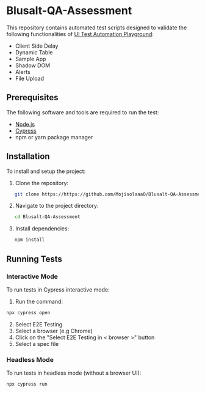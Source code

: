# Blusalt-QA-Assessment

This repository contains automated test scripts designed to validate the following functionalities of [UI Test Automation
Playground](https://www.uitestingplayground.com/):
- Client Side Delay
- Dynamic Table
- Sample App
- Shadow DOM
- Alerts
- File Upload

## Prerequisites
The following software and tools are required to run the test:
- [Node.js](https://nodejs.org/)
- [Cypress](https://www.cypress.io/)
- npm or yarn package manager

## Installation
To install and setup the project:
1. Clone the repository:
```bash
   git clone https://https://github.com/MojisolaaaO/Blusalt-QA-Assessment.git
```

2. Navigate to the project directory:
```bash
   cd Blusalt-QA-Assessment

```

3. Install dependencies:
```bash
   npm install
```


## Running Tests
### Interactive Mode
To run tests in Cypress interactive mode:
1. Run the command:
```bash
npx cypress open
```
2. Select E2E Testing
3. Select a browser (e.g Chrome)
4. Click on the "Select E2E Testing in < browser >" button
5. Select a spec file

### Headless Mode
To run tests in headless mode (without a browser UI):
```bash
npx cypress run
```
